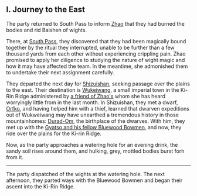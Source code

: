 ## I. Journey to the East

The party returned to South Pass to inform [Zhao](longzhi.html) that they had burned the bodies and rid Baishen of wights.

There, at [South Pass](southpass.html), they discovered that they had been magically bound together by the ritual they interrupted, unable to be further than a few thousand yards from each other without experiencing crippling pain. Zhao promised to apply her diligence to studying the nature of wight magic and how it may have affected the team. In the meantime, she admonished them to undertake their next assignment carefully.

They departed the next day for [Shizuishan](shizuishan.html), seeking passage over the plains to the east. Their destination is [Wukeiwang](wukeiwang.html), a small imperial town in the Ki-Rin Ridge administered by [a friend of Zhao's](longhua.html) whom she has heard worryingly little from in the last month. In Shizuishan, they met a dwarf, [Orfko](orfko.html), and having helped him with a thief, learned that dwarven expeditions out of Wukweiwang may have unearthed a tremendous history in those mountainhomes: [Durad-Om](durad-om.html), the birthplace of the dwarves. With him, they met up with the [Gyatso and his fellow Bluewood Bowmen](bluewood.html), and now, they ride over the plains for the Ki-rin Ridge.

Now, as the party approaches a watering hole for an evening drink, the sandy soil rises around them, and hulking, grey, mottled bodies burst forh from it.

---

The party dispatched of the wights at the watering hole. The next afternoon, they parted ways with the Bluewood Bowmen and began their ascent into the Ki-Rin Ridge.